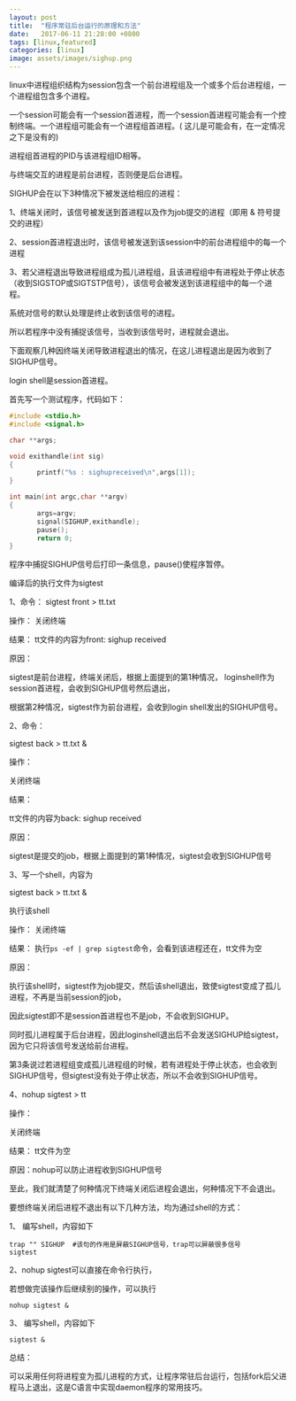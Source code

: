 ```yaml
---
layout: post
title:  "程序常驻后台运行的原理和方法"
date:   2017-06-11 21:28:00 +0800
tags: [linux,featured]
categories: [linux]
image: assets/images/sighup.png
---
```


linux中进程组织结构为session包含一个前台进程组及一个或多个后台进程组，一个进程组包含多个进程。

一个session可能会有一个session首进程，而一个session首进程可能会有一个控制终端。一个进程组可能会有一个进程组首进程。(
这儿是可能会有，在一定情况之下是没有的) 

进程组首进程的PID与该进程组ID相等。

与终端交互的进程是前台进程，否则便是后台进程。

SIGHUP会在以下3种情况下被发送给相应的进程：

1、终端关闭时，该信号被发送到首进程以及作为job提交的进程（即用 & 符号提交的进程）

2、session首进程退出时，该信号被发送到该session中的前台进程组中的每一个进程

3、若父进程退出导致进程组成为孤儿进程组，且该进程组中有进程处于停止状态（收到SIGSTOP或SIGTSTP信号），该信号会被发送到该进程组中的每一个进程。

<!-- more -->

系统对信号的默认处理是终止收到该信号的进程。

所以若程序中没有捕捉该信号，当收到该信号时，进程就会退出。

下面观察几种因终端关闭导致进程退出的情况，在这儿进程退出是因为收到了SIGHUP信号。

login shell是session首进程。

首先写一个测试程序，代码如下：

```c
#include <stdio.h>
#include <signal.h>

char **args;

void exithandle(int sig)
{
       printf("%s : sighupreceived\n",args[1]);
}

int main(int argc,char **argv)
{
       args=argv;
       signal(SIGHUP,exithandle);
       pause();
       return 0;
}
```

程序中捕捉SIGHUP信号后打印一条信息，pause()使程序暂停。

编译后的执行文件为sigtest

1、命令： sigtest front > tt.txt

操作： 关闭终端

结果： tt文件的内容为front: sighup received

原因：

sigtest是前台进程，终端关闭后，根据上面提到的第1种情况， loginshell作为session首进程，会收到SIGHUP信号然后退出，

根据第2种情况，sigtest作为前台进程，会收到login shell发出的SIGHUP信号。

2、命令：

sigtest back > tt.txt &

操作：

关闭终端

结果：

tt文件的内容为back: sighup received

原因：

sigtest是提交的job，根据上面提到的第1种情况，sigtest会收到SIGHUP信号

3、写一个shell，内容为

sigtest back > tt.txt &

执行该shell

操作： 关闭终端

结果： 执行`ps -ef | grep sigtest`命令，会看到该进程还在，tt文件为空

原因：

执行该shell时，sigtest作为job提交，然后该shell退出，致使sigtest变成了孤儿进程，不再是当前session的job，

因此sigtest即不是session首进程也不是job，不会收到SIGHUP。

同时孤儿进程属于后台进程，因此loginshell退出后不会发送SIGHUP给sigtest，因为它只将该信号发送给前台进程。

第3条说过若进程组变成孤儿进程组的时候，若有进程处于停止状态，也会收到SIGHUP信号，但sigtest没有处于停止状态，所以不会收到SIGHUP信号。

4、nohup sigtest > tt

操作：

关闭终端

结果： tt文件为空

原因：nohup可以防止进程收到SIGHUP信号

至此，我们就清楚了何种情况下终端关闭后进程会退出，何种情况下不会退出。

要想终端关闭后进程不退出有以下几种方法，均为通过shell的方式：

1、 编写shell，内容如下

```shell
trap "" SIGHUP  #该句的作用是屏蔽SIGHUP信号，trap可以屏蔽很多信号
sigtest
```

2、nohup sigtest可以直接在命令行执行，

若想做完该操作后继续别的操作，可以执行

```shell
nohup sigtest &
```

3、 编写shell，内容如下

```shell
sigtest &
```

总结：

可以采用任何将进程变为孤儿进程的方式，让程序常驻后台运行，包括fork后父进程马上退出，这是C语言中实现daemon程序的常用技巧。

